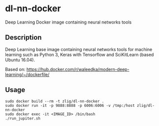 # dl-nn-docker

Deep Learning Docker image containing neural networks tools

## Description

Deep Learning base image containing neural networks tools for machine learning such as Python 3, Keras with Tensorflow and SciKitLearn (based Ubuntu 16.04).

Based on: https://hub.docker.com/r/waleedka/modern-deep-learning/~/dockerfile/


## Usage

```
sudo docker build --rm -t zlig/dl-nn-docker .
sudo docker run -it -p 9888:8888 -p 6006:6006 -v /tmp:/host zlig/dl-nn-docker
sudo docker exec -it <IMAGE_ID> /bin/bash
./run_jupiter.sh
```
